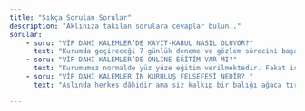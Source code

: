 ```yaml
---
title: "Sıkça Sorulan Sorular"
description: "Aklınıza takılan sorulara cevaplar bulun.."
sorular:
    - soru: "VİP DAHİ KALEMLER’DE KAYIT-KABUL NASIL OLUYOR?"
      text: "Kurumda geçireceği 7 günlük deneme ve gözlem sürecini başarıyla geçen 41 öğrencimizin kayıt işlemleri tamamlanacaktır."
    - soru: "VİP DAHİ KALEMLER’DE ONLİNE EĞİTİM VAR MI?"
      text: "Kurumumuz normalde yüz yüze eğitim verilmektedir. Fakat istenilen veya zorunlu hallerde gerekli online eğitim alt yapısı vardır. Öğrencilerimize online olarak ta eğitim vermekteyiz."
    - soru: "VİP DAHİ KALEMLER İN KURULUŞ FELSEFESİ NEDİR? "
      text: "Aslında herkes dâhidir ama siz kalkıp bir balığı ağaca tırmanma yeteneğine göre yargılarsanız tüm hayatını aptal olduğuna inanarak geçirecektir. Öğrencilerimizin gerçek anlamda ilgi ve yeteneklerini belirleyip bu alanda kapasitelerinin maximumunun kullanımını sağlamak."

---
```

